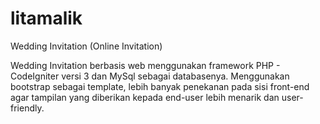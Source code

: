 # litamalik
Wedding Invitation (Online Invitation)

Wedding Invitation berbasis web menggunakan framework PHP - CodeIgniter versi 3 dan MySql sebagai databasenya. Menggunakan bootstrap sebagai template, lebih banyak penekanan pada sisi front-end agar tampilan yang diberikan kepada end-user lebih menarik dan user-friendly.
